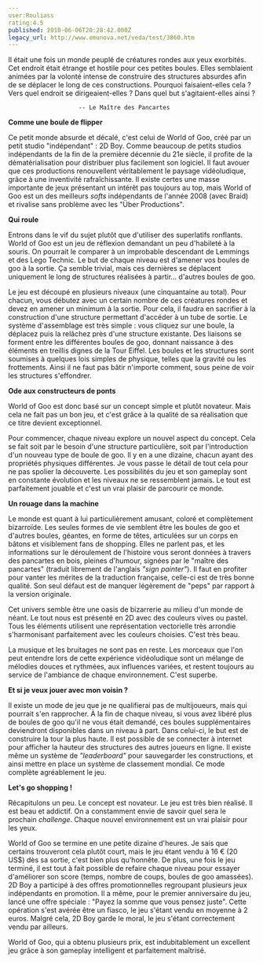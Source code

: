 ```yaml
---
user:Rouliass
rating:4.5
published: 2010-06-06T20:28:42.000Z
legacy_url: http://www.emunova.net/veda/test/3860.htm
---
```

Il était une fois un monde peuplé de créatures rondes aux yeux exorbités. Cet endroit était étrange et hostile pour ces petites boules. Elles semblaient animées par la volonté intense de construire des structures absurdes afin de se déplacer le long de ces constructions. Pourquoi faisaient-elles cela ? Vers quel endroit se dirigeaient-elles ? Dans quel but s'agitaient-elles ainsi ?  

  

                        -- Le Maître des Pancartes  

  

**Comme une boule de flipper**  

  

Ce petit monde absurde et décalé, c'est celui de World of Goo, créé par un petit studio "indépendant" : 2D Boy. Comme beaucoup de petits studios indépendants de la fin de la première décennie du 21e siècle, il profite de la dématérialisation pour distribuer plus facilement son logiciel. Il faut avouer que ces productions renouvellent véritablement le paysage vidéoludique, grâce à une inventivité rafraîchissante. Il existe certes une masse importante de jeux présentant un intérêt pas toujours au top, mais World of Goo est un des meilleurs _softs_ indépendants de l'année 2008 (avec Braid) et rivalise sans problème avec les "Über Productions".  

  

**Qui roule**  

  

Entrons dans le vif du sujet plutôt que d'utiliser des superlatifs ronflants. World of Goo est un jeu de réflexion demandant un peu d'habileté à la souris. On pourrait le comparer à un improbable descendant de Lemmings et des Lego Technic. Le but de chaque niveau est d'amener vos boules de goo à la sortie. Ça semble trivial, mais ces dernières se déplacent uniquement le long de structures réalisées à partir... d'autres boules de goo.  

Le jeu est découpé en plusieurs niveaux (une cinquantaine au total). Pour chacun, vous débutez avec un certain nombre de ces créatures rondes et devez en amener un minimum à la sortie. Pour cela, il faudra en sacrifier à la construction d'une structure permettant d'accéder à un tube de sortie. Le système d'assemblage est très simple : vous cliquez sur une boule, la déplacez puis la relâchez près d'une structure existante. Des liaisons se forment entre les différentes boules de goo, donnant naissance à des éléments en treillis dignes de la Tour Eiffel. Les boules et les structures sont soumises à quelques lois simples de physique, telles que la gravité ou les frottements. Ainsi il ne faut pas bâtir n'importe comment, sous peine de voir les structures s'effondrer.  

  

**Ode aux constructeurs de ponts**  

  

World of Goo est donc basé sur un concept simple et plutôt novateur. Mais cela ne fait pas un bon jeu, et c'est grâce à la qualité de sa réalisation que ce titre devient exceptionnel.  

Pour commencer, chaque niveau explore un nouvel aspect du concept. Cela se fait soit par le besoin d'une structure particulière, soit par l'introduction d'un nouveau type de boule de goo. Il y en a une dizaine, chacun ayant des propriétés physiques différentes. Je vous passe le détail de tout cela pour ne pas spolier la découverte. Les possibilités du jeu et son gameplay sont en constante évolution et les niveaux ne se ressemblent jamais. Le tout est parfaitement jouable et c'est un vrai plaisir de parcourir ce monde.  

  

**Un rouage dans la machine**  

  

Le monde est quant à lui particulièrement amusant, coloré et complètement bizarroïde. Les seules formes de vie semblent être les boules de goo et d'autres boules, géantes, en forme de têtes, articulées sur un corps en bâtons et visiblement fans de shopping. Elles ne parlent pas, et les informations sur le déroulement de l'histoire vous seront données à travers des pancartes en bois, pleines d'humour, signées par le "maître des pancartes" (traduit librement de l'anglais _"sign painter"_). Il faut en profiter pour vanter les mérites de la traduction française, celle-ci est de très bonne qualité. Son seul défaut est de manquer légèrement de "peps" par rapport à la version originale.  

Cet univers semble être une oasis de bizarrerie au milieu d'un monde de néant. Le tout nous est présenté en 2D avec des couleurs vives ou pastel. Tous les éléments utilisent une représentation vectorielle très arrondie s'harmonisant parfaitement avec les couleurs choisies. C'est très beau.  

La musique et les bruitages ne sont pas en reste. Les morceaux que l'on peut entendre lors de cette expérience vidéoludique sont un mélange de mélodies douces et rythmées, aux influences variées, et restent toujours au service de l'ambiance de chaque environnement. C'est superbe.  

  

**Et si je veux jouer avec mon voisin ?**  

  

Il existe un mode de jeu que je ne qualifierai pas de multijoueurs, mais qui pourrait s'en rapprocher. À la fin de chaque niveau, si vous avez libéré plus de boules de goo qu'il ne vous était demandé, ces boules supplémentaires deviendront disponibles dans un niveau à part. Dans celui-ci, le but est de construire la tour la plus haute. Il est possible de se connecter à internet pour afficher la hauteur des structures des autres joueurs en ligne. Il existe même un système de _"leaderboard"_ pour sauvegarder les constructions, et ainsi mettre en place un système de classement mondial. Ce mode complète agréablement le jeu.  

  

**Let's go shopping !**  

  

Récapitulons un peu. Le concept est novateur. Le jeu est très bien réalisé. Il est beau et addictif. On a constamment envie de savoir quel sera le prochain _challenge_. Chaque nouvel environnement est un vrai plaisir pour les yeux.  

World of Goo se termine en une petite dizaine d'heures. Je sais que certains trouveront cela plutôt court, mais le jeu étant vendu à 16 € (20 US$) dès sa sortie, c'est bien plus qu'honnête. De plus, une fois le jeu terminé, il est tout à fait possible de refaire chaque niveau pour essayer d'améliorer son score (temps, nombre de coups, boules de goo amassées). 2D Boy a participé à des offres promotionnelles regroupant plusieurs jeux indépendants en promotion. Il a même, pour le premier anniversaire du jeu, lancé une offre spéciale : "Payez la somme que vous pensez juste". Cette opération s'est avérée être un fiasco, le jeu s'étant vendu en moyenne à 2 euros. Malgré cela, 2D Boy garde le moral, le jeu s'étant correctement vendu par ailleurs.  

World of Goo, qui a obtenu plusieurs prix, est indubitablement un excellent jeu grâce à son gameplay intelligent et parfaitement maîtrisé.